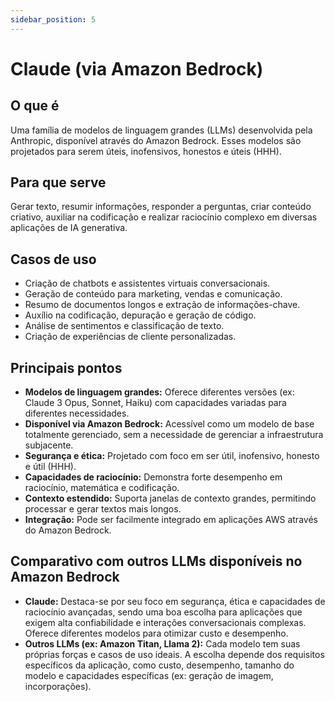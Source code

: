 ```yaml
---
sidebar_position: 5
---
```


# Claude (via Amazon Bedrock)

## O que é
Uma família de modelos de linguagem grandes (LLMs) desenvolvida pela Anthropic, disponível através do Amazon Bedrock. Esses modelos são projetados para serem úteis, inofensivos, honestos e úteis (HHH).

## Para que serve
Gerar texto, resumir informações, responder a perguntas, criar conteúdo criativo, auxiliar na codificação e realizar raciocínio complexo em diversas aplicações de IA generativa.

## Casos de uso
- Criação de chatbots e assistentes virtuais conversacionais.
- Geração de conteúdo para marketing, vendas e comunicação.
- Resumo de documentos longos e extração de informações-chave.
- Auxílio na codificação, depuração e geração de código.
- Análise de sentimentos e classificação de texto.
- Criação de experiências de cliente personalizadas.

## Principais pontos
- **Modelos de linguagem grandes:** Oferece diferentes versões (ex: Claude 3 Opus, Sonnet, Haiku) com capacidades variadas para diferentes necessidades.
- **Disponível via Amazon Bedrock:** Acessível como um modelo de base totalmente gerenciado, sem a necessidade de gerenciar a infraestrutura subjacente.
- **Segurança e ética:** Projetado com foco em ser útil, inofensivo, honesto e útil (HHH).
- **Capacidades de raciocínio:** Demonstra forte desempenho em raciocínio, matemática e codificação.
- **Contexto estendido:** Suporta janelas de contexto grandes, permitindo processar e gerar textos mais longos.
- **Integração:** Pode ser facilmente integrado em aplicações AWS através do Amazon Bedrock.

## Comparativo com outros LLMs disponíveis no Amazon Bedrock
- **Claude:** Destaca-se por seu foco em segurança, ética e capacidades de raciocínio avançadas, sendo uma boa escolha para aplicações que exigem alta confiabilidade e interações conversacionais complexas. Oferece diferentes modelos para otimizar custo e desempenho.
- **Outros LLMs (ex: Amazon Titan, Llama 2):** Cada modelo tem suas próprias forças e casos de uso ideais. A escolha depende dos requisitos específicos da aplicação, como custo, desempenho, tamanho do modelo e capacidades específicas (ex: geração de imagem, incorporações).
